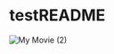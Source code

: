 # testREADME


<!-- ![My Movie (2)](https://github.com/Rena52107/testREADME/assets/124336364/928439ae-6855-4a9b-ae3c-ff58c1a65d1d)) -->


![My Movie (2)](https://github.com/Rena52107/testREADME/blob/main/assets/Edspresso_mobile.gif)
